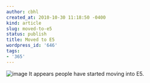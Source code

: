 ```yaml
---
author: cbhl
created_at: 2010-10-30 11:18:50 -0400
kind: article
slug: moved-to-e5
status: publish
title: Moved to E5
wordpress_id: '646'
tags:
- '365'
---
```


![image](//images.michael-chang.ca/blog/wp-content/uploads/2010/10/wpid-IMG_20101027_163857.jpg)
It appears people have started moving into E5.
